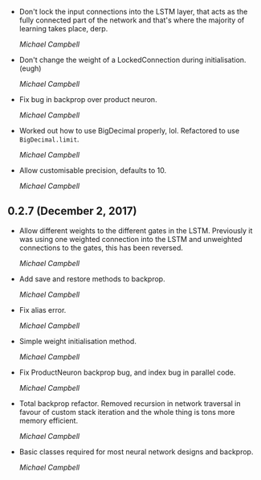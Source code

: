 - Don't lock the input connections into the LSTM layer, that acts as the fully
  connected part of the network and that's where the majority of learning takes
  place, derp.

  *Michael Campbell*

- Don't change the weight of a LockedConnection during initialisation. (eugh)

  *Michael Campbell*

- Fix bug in backprop over product neuron.

  *Michael Campbell*

- Worked out how to use BigDecimal properly, lol. Refactored to use
  `BigDecimal.limit`.

  *Michael Campbell*

- Allow customisable precision, defaults to 10.

  *Michael Campbell*

## 0.2.7 (December 2, 2017)

- Allow different weights to the different gates in the LSTM. Previously it was
  using one weighted connection into the LSTM and unweighted connections to the
  gates, this has been reversed.

  *Michael Campbell*

- Add save and restore methods to backprop.

  *Michael Campbell*

- Fix alias error.

  *Michael Campbell*

- Simple weight initialisation method.

  *Michael Campbell*

- Fix ProductNeuron backprop bug, and index bug in parallel code.

  *Michael Campbell*

- Total backprop refactor. Removed recursion in network traversal in favour of
  custom stack iteration and the whole thing is tons more memory efficient.

  *Michael Campbell*

- Basic classes required for most neural network designs and backprop.

  *Michael Campbell*